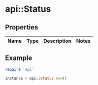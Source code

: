 # api::Status

## Properties

| Name | Type | Description | Notes |
| ---- | ---- | ----------- | ----- |

## Example

```ruby
require 'api'

instance = api::Status.new()
```

